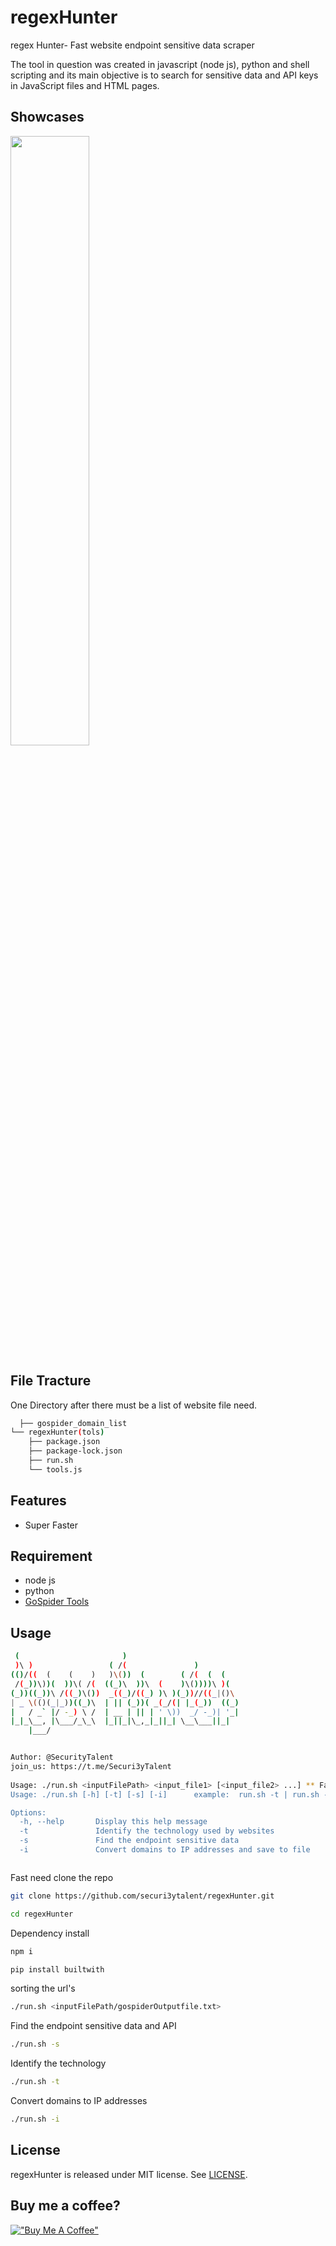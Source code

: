 
# regexHunter

regex Hunter- Fast website endpoint sensitive data scraper

The tool in question was created in javascript (node js), python and shell scripting and its main objective is to search for sensitive data and API keys in JavaScript files and HTML pages.

## Showcases

[<img src="https://github.com/securi3ytalent/regexHunter/blob/main/assets/securi3ytalent.gif" width="50%">](https://youtu.be/coV58aqkgiw "Now in Android: 55")

## File Tracture

One Directory after there must be a list of website file need.

```bash
  ├── gospider_domain_list
└── regexHunter(tols)
    ├── package.json
    ├── package-lock.json
    ├── run.sh
    └── tools.js

```


## Features

- Super Faster



## Requirement
- node js
- python
- [GoSpider Tools](https://github.com/jaeles-project/gospider)



## Usage

```bash
 (                       )                          
 )\ )                 ( /(               )          
(()/((  (    (    )   )\())  (        ( /(  (  (    
 /(_))\))(  ))\( /(  ((_)\  ))\  (    )\())))\ )(   
(_))((_))\ /((_)\())  _((_)/((_) )\ )(_))//((_|()\  
| _ \(()(_|_))((_)\  | || (_))( _(_/(| |_(_))  ((_) 
|   / _` |/ -_) \ /  | __ | || | ' \))  _/ -_)| '_| 
|_|_\__, |\___/_\_\  |_||_|\_,_|_||_| \__\___||_|   
    |___/                                           


Author: @SecurityTalent
join_us: https://t.me/Securi3yTalent
 
Usage: ./run.sh <inputFilePath> <input_file1> [<input_file2> ...] ** Fast need to sorting url's
Usage: ./run.sh [-h] [-t] [-s] [-i]      example:  run.sh -t | run.sh -s | run.sh -i

Options:
  -h, --help       Display this help message
  -t               Identify the technology used by websites
  -s               Find the endpoint sensitive data
  -i               Convert domains to IP addresses and save to file



```


Fast need clone the repo
```bash
git clone https://github.com/securi3ytalent/regexHunter.git
```

```bash
cd regexHunter
```
Dependency install
```bash
npm i
```
```bash
pip install builtwith
```

sorting the url's
```bash
./run.sh <inputFilePath/gospiderOutputfile.txt>
```
Find the endpoint sensitive data and API
```bash
./run.sh -s
```
Identify the technology
```bash
./run.sh -t
```
Convert domains to IP addresses
```bash
./run.sh -i
```

## License
regexHunter is released under MIT license. See [LICENSE](https://raw.githubusercontent.com/securi3ytalent/regexHunter/main/assets/LICENSE.txt).

## Buy me a coffee?
[!["Buy Me A Coffee"](https://www.buymeacoffee.com/assets/img/custom_images/orange_img.png)](https://buymeacoffee.com/securitytalent)

